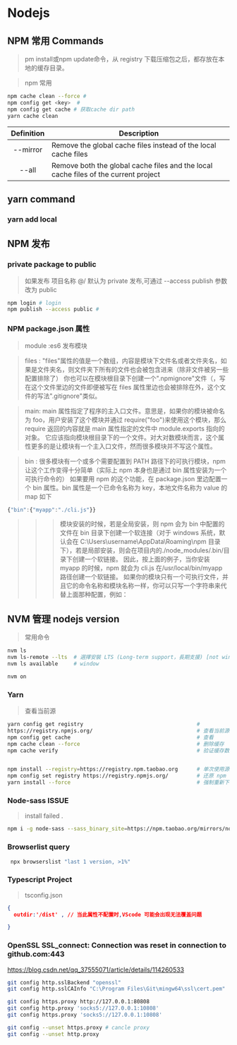 # Nodejs

## NPM 常用 Commands

> pm install或npm update命令，从 registry 下载压缩包之后，都存放在本地的缓存目录。

> npm 常用

```bash
npm cache clean --force # 
npm config get <key>  # 
npm config get cache # 获取cache dir path 
yarn cache clean 
```


|  Definition | Description |
| :--: | -- |
| --mirror | Remove the global cache files instead of the local cache files |
| --all | Remove both the global cache files and the local cache files of the current project|

## yarn command

### yarn add local

## NPM 发布

### private package to public

> 如果发布 项目名称 @<npmuser>/<projectName> 默认为 private 发布,可通过 --access publish 参数改为 public

```bash
npm login # login
npm publish --access public #
```

### NPM package.json 属性

> module :es6 发布模块

> files : "files"属性的值是一个数组，内容是模块下文件名或者文件夹名，如果是文件夹名，则文件夹下所有的文件也会被包含进来（除非文件被另一些配置排除了）
> 你也可以在模块根目录下创建一个".npmignore"文件（，写在这个文件里边的文件即便被写在 files 属性里边也会被排除在外，这个文件的写法".gitignore"类似。

> main: main 属性指定了程序的主入口文件。意思是，如果你的模块被命名为 foo，用户安装了这个模块并通过 require("foo")来使用这个模块，那么 require 返回的内容就是 main 属性指定的文件中 module.exports 指向的对象。
> 它应该指向模块根目录下的一个文件。对大对数模块而言，这个属性更多的是让模块有一个主入口文件，然而很多模块并不写这个属性。

> bin : 很多模块有一个或多个需要配置到 PATH 路径下的可执行模块，npm 让这个工作变得十分简单（实际上 npm 本身也是通过 bin 属性安装为一个可执行命令的）
> 如果要用 npm 的这个功能，在 package.json 里边配置一个 bin 属性。bin 属性是一个已命令名称为 key，本地文件名称为 value 的 map 如下

```js
{"bin":{"myapp":"./cli.js"}}
```

> > > 模块安装的时候，若是全局安装，则 npm 会为 bin 中配置的文件在 bin 目录下创建一个软连接（对于 windows 系统，默认会在 C:\Users\username\AppData\Roaming\npm 目录下），若是局部安装，则会在项目内的./node_modules/.bin/目录下创建一个软链接。
> > > 因此，按上面的例子，当你安装 myapp 的时候，npm 就会为 cli.js 在/usr/local/bin/myapp 路径创建一个软链接。
> > > 如果你的模块只有一个可执行文件，并且它的命令名称和模块名称一样，你可以只写一个字符串来代替上面那种配置，例如：

## NVM 管理 nodejs version

> 常用命令

```bash
nvm ls
nvm ls-remote --lts  # 選擇安裝 LTS (Long-term support，長期支援) [not window]
nvm ls available     # window

nvm on

```

### Yarn

> 查看当前源

```bash
yarn config get registry                                    #
https://registry.npmjs.org/                                 # 查看当前源
npm config get cache                                        # 查看
npm cache clean --force                                     # 删除缓存
npm cache verify                                            # 验证缓存数据的有效性和完整性


npm install --registry=https://registry.npm.taobao.org      # 单次使用源
npm config set registry https://registry.npmjs.org/         # 还原 npm 源
yarn install --force                                        # 强制重新下载所有包
```




### Node-sass ISSUE

> install failed .

```bash
npm i -g node-sass --sass_binary_site=https://npm.taobao.org/mirrors/node-sass/
```

### Browserlist query 

```bash 
 npx browserslist "last 1 version, >1%"

```

### Typescript Project 

> tsconfig.json  

```json
{
  outdir:'/dist' , // 当此属性不配置时,VScode 可能会出现无法覆盖问题

}

```

### OpenSSL SSL_connect: Connection was reset in connection to github.com:443
https://blog.csdn.net/qq_37555071/article/details/114260533

```bash
git config http.sslBackend "openssl"
git config http.sslCAInfo "C:\Program Files\Git\mingw64\ssl\cert.pem"

git config https.proxy http://127.0.0.1:80808
git config http.proxy 'socks5://127.0.0.1:10808'
git config https.proxy 'socks5://127.0.0.1:10808'

git config --unset https.proxy # cancle proxy
git config --unset http.proxy
```